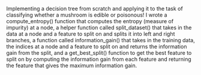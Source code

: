 Implementing a decision tree from scratch and applying it to the task of classifying whether a mushroom is edible or poisonous! I wrote a compute_entropy() function that computes the entropy (measure of impurity) at a node, a helper function called split_dataset() that takes in the data at a node and a feature to split on and splits it into left and right branches, a function called information_gain() that takes in the training data, the indices at a node and a feature to split on and returns the information gain from the split, and a get_best_split() function to get the best feature to split on by computing the information gain from each feature and returning the feature that gives the maximum information gain.
